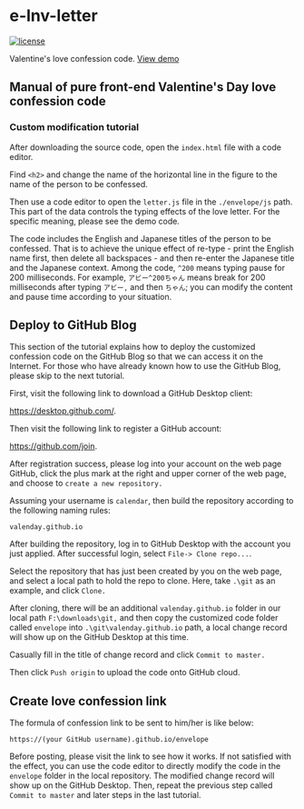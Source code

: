# e-lnv-letter

[![license](https://img.shields.io/github/license/george-chou/envelope.svg)](https://github.com/george-chou/envelope/blob/master/LICENSE)
<!--[![Github All Releases](https://img.shields.io/github/downloads/george-chou/envelope/total.svg)](https://github.com/george-chou/envelope/releases)
[![GitHub release](https://img.shields.io/github/release/george-chou/envelope.svg)](https://github.com/george-chou/envelope/releases/latest)-->

Valentine's love confession code. [View demo](https://george-chou.github.io/envelope)

## Manual of pure front-end Valentine's Day love confession code

### Custom modification tutorial

After downloading the source code, open the `index.html` file with a code editor.

Find `<h2>` and change the name of the horizontal line in the figure to the name of the person to be confessed.

Then use a code editor to open the `letter.js` file in the `./envelope/js` path. This part of the data controls the typing effects of the love letter. For the specific meaning, please see the demo code.

The code includes the English and Japanese titles of the person to be confessed. That is to achieve the unique effect of re-type - print the English name first, then delete all backspaces - and then re-enter the Japanese title and the Japanese context. Among the code, `^200` means typing pause for 200 milliseconds. For example, `アビー^200ちゃん` means break for 200 milliseconds after typing `アビー,` and then `ちゃん`; you can modify the content and pause time according to your situation.

## Deploy to GitHub Blog

This section of the tutorial explains how to deploy the customized confession code on the GitHub Blog so that we can access it on the Internet. For those who have already known how to use the GitHub Blog, please skip to the next tutorial.

First, visit the following link to download a GitHub Desktop client:

<https://desktop.github.com/>.

Then visit the following link to register a GitHub account:

<https://github.com/join>.

After registration success, please log into your account on the web page GitHub, click the plus mark at the right and upper corner of the web page, and choose to `create a new repository.`

Assuming your username is `calendar`, then build the repository according to the following naming rules:

`valenday.github.io`

After building the repository, log in to GitHub Desktop with the account you just applied. After successful login, select `File-> Clone repo...`.

Select the repository that has just been created by you on the web page, and select a local path to hold the repo to clone. Here, take `.\git` as an example, and click `Clone.`

After cloning, there will be an additional `valenday.github.io` folder in our local path `F:\downloads\git,` and then copy the customized code folder called `envelope` into `.\git\valenday.github.io` path, a local change record will show up on the GitHub Desktop at this time.

Casually fill in the title of change record and click `Commit to master.`

Then click `Push origin` to upload the code onto GitHub cloud.

## Create love confession link

The formula of confession link to be sent to him/her is like below:

`https://(your GitHub username).github.io/envelope`

Before posting, please visit the link to see how it works. If not satisfied with the effect, you can use the code editor to directly modify the code in the `envelope` folder in the local repository. The modified change record will show up on the GitHub Desktop. Then, repeat the previous step called `Commit to master` and later steps in the last tutorial.
